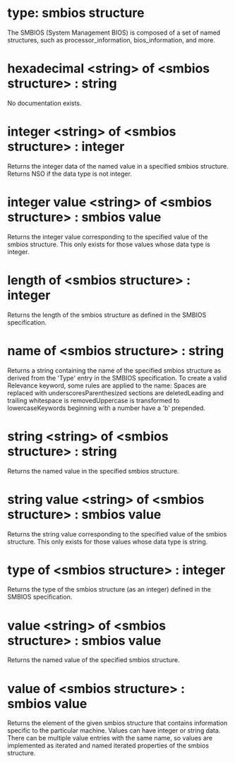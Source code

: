 # type: smbios structure

The SMBIOS (System Management BIOS) is composed of a set of named structures, such as processor_information, bios_information, and more.

# hexadecimal &lt;string&gt; of &lt;smbios structure&gt; : string

No documentation exists.

# integer &lt;string&gt; of &lt;smbios structure&gt; : integer

Returns the integer data of the named value in a specified smbios structure. Returns NSO if the data type is not integer.

# integer value &lt;string&gt; of &lt;smbios structure&gt; : smbios value

Returns the integer value corresponding to the specified value of the smbios structure. This only exists for those values whose data type is integer.

# length of &lt;smbios structure&gt; : integer

Returns the length of the smbios structure as defined in the SMBIOS specification.

# name of &lt;smbios structure&gt; : string

Returns a string containing the name of the specified smbios structure as derived from the &#39;Type&#39; entry in the SMBIOS specification. To create a valid Relevance keyword, some rules are applied to the name: Spaces are replaced with underscoresParenthesized sections are deletedLeading and trailing whitespace is removedUppercase is transformed to lowercaseKeywords beginning with a number have a &#39;b&#39; prepended.

# string &lt;string&gt; of &lt;smbios structure&gt; : string

Returns the named value in the specified smbios structure.

# string value &lt;string&gt; of &lt;smbios structure&gt; : smbios value

Returns the string value corresponding to the specified value of the smbios structure. This only exists for those values whose data type is string.

# type of &lt;smbios structure&gt; : integer

Returns the type of the smbios structure (as an integer) defined in the SMBIOS specification.

# value &lt;string&gt; of &lt;smbios structure&gt; : smbios value

Returns the named value of the specified smbios structure.

# value of &lt;smbios structure&gt; : smbios value

Returns the element of the given smbios structure that contains information specific to the particular machine. Values can have integer or string data. There can be multiple value entries with the same name, so values are implemented as iterated and named iterated properties of the smbios structure.
